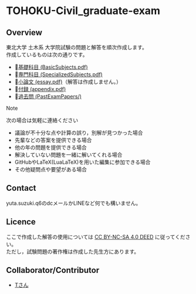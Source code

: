 # TOHOKU-Civil_graduate-exam

## Overview
東北大学 土木系 大学院試験の問題と解答を順次作成します。\
作成しているものは次の通りです。

- 📄[基礎科目 (BasicSubjects.pdf)](./BasicSubjects.pdf)
- 📄[専門科目 (SpecializedSubjects.pdf)](./SpecializedSubjects.pdf)
- 📄[小論文 (essay.pdf)](./essay.pdf)（解答は作成しません。）
- 📄[付録 (appendix.pdf)](./appendix.pdf)
- 📂[過去問 (PastExamPapers/)](./PastExamPapers/)

> [!NOTE]
> 次の場合は気軽に連絡ください
> - 議論が不十分な点や計算の誤り，別解が見つかった場合
> - 先輩などの答案を提供できる場合
> - 他の年の問題を提供できる場合  
> - 解決していない問題を一緒に解いてくれる場合  
> - GitHubやLaTeX(LuaLaTeX)を用いた編集に参加できる場合
> - その他疑問点や要望がある場合

## Contact
yuta.suzuki.q6のdcメールかLINEなど何でも構いません。  

## Licence
ここで作成した解答の使用については
[CC BY-NC-SA 4.0 DEED](https://creativecommons.org/licenses/by-nc-sa/4.0/deed.ja)
に従ってください。  
ただし，試験問題の著作権は作成した先生方にあります。

## Collaborator/Contributor
- [Tさん](https://github.com/katahaba5m)
